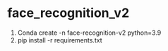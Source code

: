 # face_recognition_v2
1. Conda create -n face-recognition-v2 python=3.9
2. pip install -r requirements.txt
